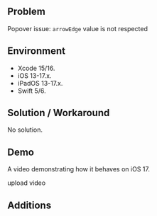## Problem


Popover issue: `arrowEdge` value is not respected


## Environment


- Xcode 15/16.
- iOS 13-17.x.
- iPadOS 13-17.x.
- Swift 5/6.


## Solution / Workaround


No solution.


## Demo


A video demonstrating how it behaves on iOS 17.


upload video


## Additions


